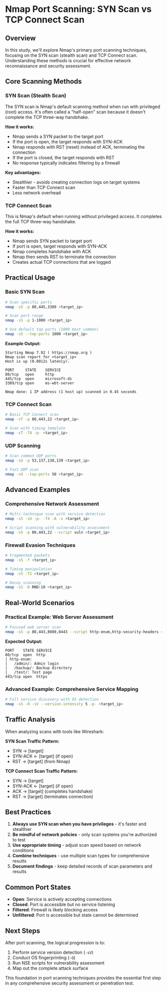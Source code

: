 # Nmap Port Scanning: SYN Scan vs TCP Connect Scan

## Overview

In this study, we'll explore Nmap's primary port scanning techniques, focusing on the SYN scan (stealth scan) and TCP Connect scan. Understanding these methods is crucial for effective network reconnaissance and security assessment.

## Core Scanning Methods

### SYN Scan (Stealth Scan)

The SYN scan is Nmap's default scanning method when run with privileged (root) access. It's often called a "half-open" scan because it doesn't complete the TCP three-way handshake.

**How it works:**

- Nmap sends a SYN packet to the target port
- If the port is open, the target responds with SYN-ACK
- Nmap responds with RST (reset) instead of ACK, terminating the connection
- If the port is closed, the target responds with RST
- No response typically indicates filtering by a firewall

**Key advantages:**

- Stealthier - avoids creating connection logs on target systems
- Faster than TCP Connect scan
- Less network overhead

### TCP Connect Scan

This is Nmap's default when running without privileged access. It completes the full TCP three-way handshake.

**How it works:**

- Nmap sends SYN packet to target port
- If port is open, target responds with SYN-ACK
- Nmap completes handshake with ACK
- Nmap then sends RST to terminate the connection
- Creates actual TCP connections that are logged

## Practical Usage

### Basic SYN Scan

```bash
# Scan specific ports
nmap -sS -p 80,445,3389 <target_ip>

# Scan port range
nmap -sS -p 1-1000 <target_ip>

# Use default top ports (1000 most common)
nmap -sS --top-ports 1000 <target_ip>
```

**Example Output:**

```
Starting Nmap 7.92 ( https://nmap.org )
Nmap scan report for <target_ip>
Host is up (0.0012s latency).

PORT     STATE    SERVICE
80/tcp   open     http
445/tcp  open     microsoft-ds
3389/tcp open     ms-wbt-server

Nmap done: 1 IP address (1 host up) scanned in 0.45 seconds
```

### TCP Connect Scan

```bash
# Basic TCP Connect scan
nmap -sT -p 80,443,22 <target_ip>

# Scan with timing template
nmap -sT -T4 -p- <target_ip>
```

### UDP Scanning

```bash
# Scan common UDP ports
nmap -sU -p 53,137,138,139 <target_ip>

# Fast UDP scan
nmap -sU --top-ports 50 <target_ip>
```

## Advanced Examples

### Comprehensive Network Assessment

```bash
# Multi-technique scan with service detection
nmap -sS -sU -p- -T4 -A -v <target_ip>

# Script scanning with vulnerability assessment
nmap -sS -p 80,443,22 --script vuln <target_ip>
```

### Firewall Evasion Techniques

```bash
# Fragmented packets
nmap -sS -f <target_ip>

# Timing manipulation
nmap -sS -T2 <target_ip>

# Decoy scanning
nmap -sS -D RND:10 <target_ip>
```

## Real-World Scenarios

### Practical Example: Web Server Assessment

```bash
# Focused web server scan
nmap -sS -p 80,443,8080,8443 --script http-enum,http-security-headers <target_ip>
```

**Expected Output:**

```
PORT    STATE SERVICE
80/tcp  open  http
| http-enum:
|   /admin/: Admin login
|   /backup/: Backup directory
|_  /test/: Test page
443/tcp open  https
```

### Advanced Example: Comprehensive Service Mapping

```bash
# Full service discovery with OS detection
nmap -sS -O -sV --version-intensity 5 -p- <target_ip>
```

## Traffic Analysis

When analyzing scans with tools like Wireshark:

**SYN Scan Traffic Pattern:**

- SYN → [target]
- SYN-ACK ← [target] (if open)
- RST → [target] (from Nmap)

**TCP Connect Scan Traffic Pattern:**

- SYN → [target]
- SYN-ACK ← [target] (if open)
- ACK → [target] (completes handshake)
- RST → [target] (terminates connection)

## Best Practices

1. **Always use SYN scan when you have privileges** - it's faster and stealthier
2. **Be mindful of network policies** - only scan systems you're authorized to test
3. **Use appropriate timing** - adjust scan speed based on network conditions
4. **Combine techniques** - use multiple scan types for comprehensive results
5. **Document findings** - keep detailed records of scan parameters and results

## Common Port States

- **Open**: Service is actively accepting connections
- **Closed**: Port is accessible but no service listening
- **Filtered**: Firewall is likely blocking access
- **Unfiltered**: Port is accessible but state cannot be determined

## Next Steps

After port scanning, the logical progression is to:

1. Perform service version detection (`-sV`)
2. Conduct OS fingerprinting (`-O`)
3. Run NSE scripts for vulnerability assessment
4. Map out the complete attack surface

This foundation in port scanning techniques provides the essential first step in any comprehensive security assessment or penetration test.
